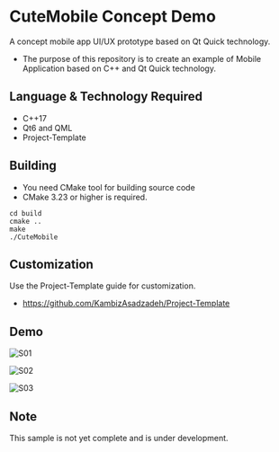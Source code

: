 # CuteMobile Concept Demo
A concept mobile app UI/UX prototype based on Qt Quick technology.
- The purpose of this repository is to create an example of Mobile Application based on C++ and Qt Quick technology.

## Language & Technology Required
- C++17
- Qt6 and QML
- Project-Template

## Building

- You need CMake tool for building source code
- CMake 3.23 or higher is required.

```
cd build
cmake ..
make
./CuteMobile

```
## Customization
Use the Project-Template guide for customization.
- https://github.com/KambizAsadzadeh/Project-Template

## Demo

![S01](https://user-images.githubusercontent.com/4066299/201901734-163c03ab-e9a1-44bb-bdc1-3e9702453205.jpg)

![S02](https://user-images.githubusercontent.com/4066299/201901767-78b3f59b-6048-4b54-8845-e7a47a6bd59b.jpg)

![S03](https://user-images.githubusercontent.com/4066299/201901779-70dfc430-0ffe-4ff0-9efc-e3d9a5a47bb9.jpg)

## Note
This sample is not yet complete and is under development.
